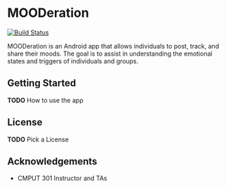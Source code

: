 # MOODeration

[![Build Status](https://travis-ci.com/CMPUT301F19T34/MOODeration.svg?branch=master)](https://travis-ci.com/CMPUT301F19T34/MOODeration)

MOODeration is an Android app that allows individuals to post, track, and share
their moods. The goal is to assist in understanding the emotional states and
triggers of individuals and groups.

## Getting Started

**TODO** How to use the app

## License

**TODO** Pick a License

## Acknowledgements
* CMPUT 301 Instructor and TAs
